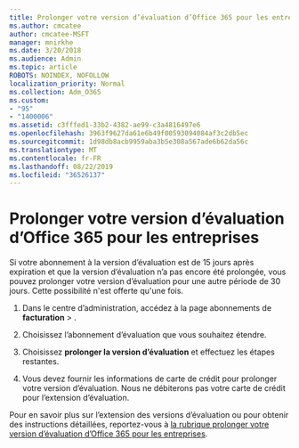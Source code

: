 ```yaml
---
title: Prolonger votre version d’évaluation d’Office 365 pour les entreprises
ms.author: cmcatee
author: cmcatee-MSFT
manager: mnirkhe
ms.date: 3/20/2018
ms.audience: Admin
ms.topic: article
ROBOTS: NOINDEX, NOFOLLOW
localization_priority: Normal
ms.collection: Adm_O365
ms.custom:
- "95"
- "1400006"
ms.assetid: c3fffed1-33b2-4382-ae99-c3a4816497e6
ms.openlocfilehash: 3963f9627da61e6b49f00593094084af3c2db5ec
ms.sourcegitcommit: 1d98db8acb9959aba3b5e308a567ade6b62da56c
ms.translationtype: MT
ms.contentlocale: fr-FR
ms.lasthandoff: 08/22/2019
ms.locfileid: "36526137"
---
```

# <a name="extend-your-trial-for-office-365-for-business"></a>Prolonger votre version d’évaluation d’Office 365 pour les entreprises

Si votre abonnement à la version d’évaluation est de 15 jours après expiration et que la version d’évaluation n’a pas encore été prolongée, vous pouvez prolonger votre version d’évaluation pour une autre période de 30 jours. Cette possibilité n'est offerte qu'une fois.
  
1. Dans le centre d’administration, accédez à la page abonnements de **facturation** \> [](https://go.microsoft.com/fwlink/p/?linkid=842054) .

2. Choisissez l’abonnement d’évaluation que vous souhaitez étendre.

3. Choisissez **prolonger la version d’évaluation** et effectuez les étapes restantes.

4. Vous devez fournir les informations de carte de crédit pour prolonger votre version d’évaluation. Nous ne débiterons pas votre carte de crédit pour l’extension d’évaluation.

Pour en savoir plus sur l’extension des versions d’évaluation ou pour obtenir des instructions détaillées, reportez-vous à [la rubrique prolonger votre version d’évaluation d’Office 365 pour les entreprises](https://docs.microsoft.com/office365/admin/subscriptions-and-billing/extend-your-trial).